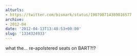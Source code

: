 ```yaml
---
alturls:
- https://twitter.com/bismark/status/190798714389016577
archive:
- 2012-04
date: '2012-04-13T13:48:53+00:00'
slug: '1334324933'
---
```


what the... re-apolstered seats on BART?!?

